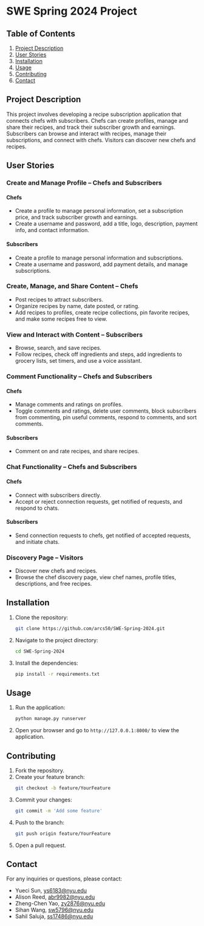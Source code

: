 
# SWE Spring 2024 Project

## Table of Contents

1. [Project Description](#project-description)
2. [User Stories](#user-stories)
3. [Installation](#installation)
4. [Usage](#usage)
5. [Contributing](#contributing)
6. [Contact](#contact)

## Project Description

This project involves developing a recipe subscription application that connects chefs with subscribers. Chefs can create profiles, manage and share their recipes, and track their subscriber growth and earnings. Subscribers can browse and interact with recipes, manage their subscriptions, and connect with chefs. Visitors can discover new chefs and recipes.

## User Stories

### Create and Manage Profile – Chefs and Subscribers

#### Chefs
- Create a profile to manage personal information, set a subscription price, and track subscriber growth and earnings.
- Create a username and password, add a title, logo, description, payment info, and contact information.

#### Subscribers
- Create a profile to manage personal information and subscriptions.
- Create a username and password, add payment details, and manage subscriptions.

### Create, Manage, and Share Content – Chefs

- Post recipes to attract subscribers.
- Organize recipes by name, date posted, or rating.
- Add recipes to profiles, create recipe collections, pin favorite recipes, and make some recipes free to view.

### View and Interact with Content – Subscribers

- Browse, search, and save recipes.
- Follow recipes, check off ingredients and steps, add ingredients to grocery lists, set timers, and use a voice assistant.

### Comment Functionality – Chefs and Subscribers

#### Chefs
- Manage comments and ratings on profiles.
- Toggle comments and ratings, delete user comments, block subscribers from commenting, pin useful comments, respond to comments, and sort comments.

#### Subscribers
- Comment on and rate recipes, and share recipes.

### Chat Functionality – Chefs and Subscribers

#### Chefs
- Connect with subscribers directly.
- Accept or reject connection requests, get notified of requests, and respond to chats.

#### Subscribers
- Send connection requests to chefs, get notified of accepted requests, and initiate chats.

### Discovery Page – Visitors

- Discover new chefs and recipes.
- Browse the chef discovery page, view chef names, profile titles, descriptions, and free recipes.


## Installation

1. Clone the repository:
    ```sh
    git clone https://github.com/arcs50/SWE-Spring-2024.git
    ```

2. Navigate to the project directory:
    ```sh
    cd SWE-Spring-2024
    ```

3. Install the dependencies:
    ```sh
    pip install -r requirements.txt
    ```

## Usage

1. Run the application:
    ```sh
    python manage.py runserver
    ```

2. Open your browser and go to `http://127.0.0.1:8000/` to view the application.

## Contributing

1. Fork the repository.
2. Create your feature branch:
    ```sh
    git checkout -b feature/YourFeature
    ```
3. Commit your changes:
    ```sh
    git commit -m 'Add some feature'
    ```
4. Push to the branch:
    ```sh
    git push origin feature/YourFeature
    ```
5. Open a pull request.


## Contact

For any inquiries or questions, please contact:

- Yueci Sun, ys6183@nyu.edu
- Alison Reed, abr9982@nyu.edu
- Zheng-Chen Yao, zy2876@nyu.edu
- Sihan Wang, sw5796@nyu.edu
- Sahil Saluja, ss17486@nyu.edu
